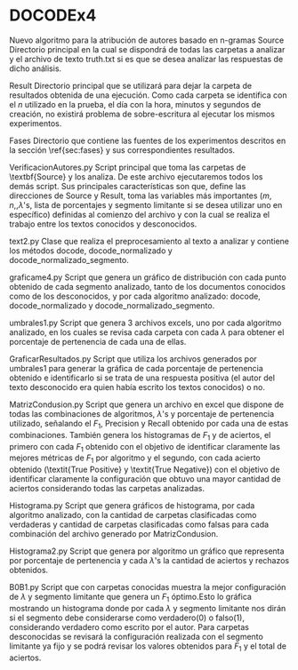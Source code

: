 # DOCODEx4
Nuevo algoritmo para la atribución de autores basado en n-gramas
Source
    Directorio principal en la cual se dispondrá de todas las carpetas a analizar y el archivo de texto truth.txt si es que se desea analizar las respuestas de dicho análisis. 
    
Result
    Directorio principal que se utilizará para dejar la carpeta de resultados obtenida de una ejecución. Como cada carpeta se identifica con el $n$ utilizado en la prueba, el día con la hora, minutos y segundos de creación, no existirá problema de sobre-escritura al ejecutar los mismos experimentos.
    
Fases
    Directorio que contiene las fuentes de los experimentos descritos en la sección \ref{sec:fases} y sus correspondientes resultados. 
    
VerificacionAutores.py
    Script principal que toma las carpetas de \textbf{Source} y los analiza. De este archivo ejecutaremos todos los demás script. Sus principales características son que, define las direcciones de Source y Result, toma las variables más importantes ($m,n,$,$\lambda$'s, lista de porcentajes y segmento limitante si se desea utilizar uno en específico) definidas al comienzo del archivo y con la cual se realiza el trabajo entre los textos conocidos y desconocidos.
    
text2.py
    Clase que realiza el preprocesamiento al texto a analizar y contiene los métodos docode, docode_normalizado y docode_normalizado_segmento.
    
graficame4.py
    Script que genera un gráfico de distribución con cada punto obtenido de cada segmento analizado, tanto de los documentos conocidos como de los desconocidos, y por cada algoritmo analizado: docode, docode_normalizado y docode_normalizado_segmento.
    
umbrales1.py
    Script que genera 3 archivos excels, uno por cada algoritmo analizado, en los cuales se revisa cada carpeta con cada $\lambda$ para obtener el porcentaje de pertenencia de cada una de ellas. 
    
GraficarResultados.py
    Script que utiliza los archivos generados por umbrales1 para generar la gráfica de cada porcentaje de pertenencia obtenido e identificarlo si se trata de una respuesta positiva (el autor del texto desconocido era quien había escrito los textos conocidos) o no.
    
MatrizCondusion.py
    Script que genera un archivo en excel que dispone de todas las combinaciones de algoritmos, $\lambda$'s y porcentaje de pertenencia utilizado, señalando el $F_1$, Precision y Recall obtenido por cada una de estas combinaciones. También genera los histogramas de $F_1$ y de aciertos, el primero con cada $F_1$ obtenido con el objetivo de identificar claramente las mejores métricas de $F_1$ por algoritmo y el segundo, con cada acierto obtenido (\textit{True Positive} y \textit{True Negative}) con el objetivo de identificar claramente la configuración que obtuvo una mayor cantidad de aciertos considerando todas las carpetas analizadas.  
    
Histograma.py
    Script que genera gráficos de histograma, por cada algoritmo analizado, con la cantidad de carpetas clasificadas como verdaderas y cantidad de carpetas clasificadas como falsas para cada combinación del archivo generado por MatrizCondusion.
    
Histograma2.py
    Script que genera por algoritmo un gráfico que representa por porcentaje de pertenencia y cada $\lambda$'s la cantidad de aciertos y rechazos obtenidos. 
    
B0B1.py
    Script que con carpetas conocidas muestra la mejor configuración de $\lambda$ y segmento limitante que genera un $F_1$ óptimo.Esto lo gráfica mostrando un histograma donde por cada $\lambda$ y segmento limitante nos dirán si el segmento debe considerarse como verdadero(0) o falso(1), considerando verdadero como escrito por el autor. Para carpetas desconocidas se revisará la configuración realizada con el segmento limitante ya fijo y se podrá revisar los valores obtenidos para $F_1$ y el total de aciertos.
